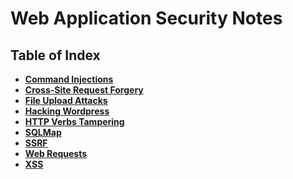 # Web Application Security Notes

## Table of Index
- **[Command Injections](command-injections.md)**
- **[Cross-Site Request Forgery](csrf.md)**
- **[File Upload Attacks](file-upload-attacks.md)**
- **[Hacking Wordpress](hacking-wordpress.md)**
- **[HTTP Verbs Tampering](http-verbs-tampering.md)**
- **[SQLMap](sqlmap.md)**
- **[SSRF](ssrf.md)**
- **[Web Requests](web-requests.md)**
- **[XSS](xss.md)**
